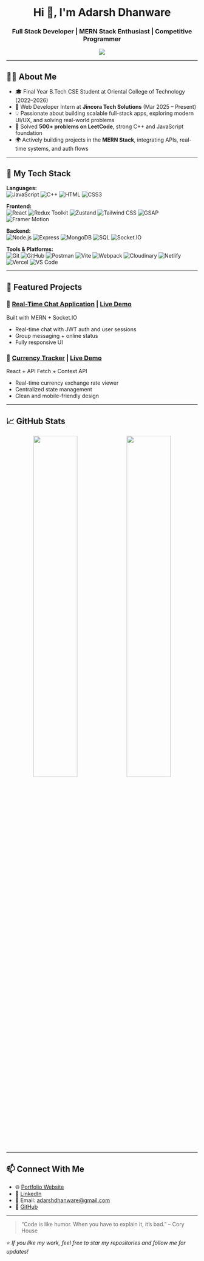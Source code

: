 <h1 align="center">Hi 👋, I'm Adarsh Dhanware</h1>
<h3 align="center">Full Stack Developer | MERN Stack Enthusiast | Competitive Programmer</h3>

<p align="center">
  <img src="https://readme-typing-svg.herokuapp.com/?lines=Full+Stack+Web+Developer;MERN+Stack+Specialist;500%2B+Leetcode+Problems+Solved;Always+Learning+and+Building!&center=true&width=500&height=45">
</p>

---

## 🧑‍💻 About Me

- 🎓 Final Year B.Tech CSE Student at Oriental College of Technology (2022–2026)
- 💼 Web Developer Intern at **Jincora Tech Solutions** (Mar 2025 – Present)
- 💡 Passionate about building scalable full-stack apps, exploring modern UI/UX, and solving real-world problems
- 🧠 Solved **500+ problems on LeetCode**, strong C++ and JavaScript foundation
- 🌍 Actively building projects in the **MERN Stack**, integrating APIs, real-time systems, and auth flows

---

## 🧰 My Tech Stack

**Languages:**  
![JavaScript](https://img.shields.io/badge/JavaScript-F7DF1E?logo=javascript&logoColor=black)
![C++](https://img.shields.io/badge/C++-00599C?logo=c%2B%2B&logoColor=white)
![HTML](https://img.shields.io/badge/HTML5-E34F26?logo=html5&logoColor=white)
![CSS3](https://img.shields.io/badge/CSS3-1572B6?logo=css3&logoColor=white)

**Frontend:**  
![React](https://img.shields.io/badge/React-20232A?logo=react&logoColor=61DAFB)
![Redux Toolkit](https://img.shields.io/badge/Redux_Toolkit-764ABC?logo=redux&logoColor=white)
![Zustand](https://img.shields.io/badge/Zustand-8D6748?logo=zotero&logoColor=white)
![Tailwind CSS](https://img.shields.io/badge/Tailwind_CSS-38B2AC?logo=tailwind-css&logoColor=white)
![GSAP](https://img.shields.io/badge/GSAP-88CE02?logo=greensock&logoColor=white)
![Framer Motion](https://img.shields.io/badge/Framer_Motion-0055FF?logo=framer&logoColor=white)

**Backend:**  
![Node.js](https://img.shields.io/badge/Node.js-339933?logo=node.js&logoColor=white)
![Express](https://img.shields.io/badge/Express.js-000000?logo=express&logoColor=white)
![MongoDB](https://img.shields.io/badge/MongoDB-4EA94B?logo=mongodb&logoColor=white)
![SQL](https://img.shields.io/badge/SQL-4479A1?logo=mysql&logoColor=white)
![Socket.IO](https://img.shields.io/badge/Socket.IO-010101?logo=socket.io&logoColor=white)

**Tools & Platforms:**  
![Git](https://img.shields.io/badge/Git-F05032?logo=git&logoColor=white)
![GitHub](https://img.shields.io/badge/GitHub-181717?logo=github&logoColor=white)
![Postman](https://img.shields.io/badge/Postman-FF6C37?logo=postman&logoColor=white)
![Vite](https://img.shields.io/badge/Vite-646CFF?logo=vite&logoColor=white)
![Webpack](https://img.shields.io/badge/Webpack-8DD6F9?logo=webpack&logoColor=black)
![Cloudinary](https://img.shields.io/badge/Cloudinary-3448C5?logo=cloudinary&logoColor=white)
![Netlify](https://img.shields.io/badge/Netlify-00C7B7?logo=netlify&logoColor=white)
![Vercel](https://img.shields.io/badge/Vercel-000000?logo=vercel&logoColor=white)
![VS Code](https://img.shields.io/badge/VS_Code-007ACC?logo=visual-studio-code&logoColor=white)

---

## 🚀 Featured Projects

### 🔹 [Real-Time Chat Application](https://github.com/AdarshDhanware/Realtime-chat-Application--Talksy) | [Live Demo](https://talksytalk.vercel.app/login)
Built with MERN + Socket.IO  
- Real-time chat with JWT auth and user sessions  
- Group messaging + online status  
- Fully responsive UI

### 🔹 [Currency Tracker](https://github.com/AdarshDhanware/Context-API---Currency-Tracker) | [Live Demo](https://currencytrackerxo.netlify.app/)
React + API Fetch + Context API  
- Real-time currency exchange rate viewer  
- Centralized state management  
- Clean and mobile-friendly design

---

## 📈 GitHub Stats

<p align="center">
  <img width="48%" src="https://github-readme-stats.vercel.app/api?username=AdarshDhanware&show_icons=true&theme=tokyonight" />
  <img width="48%" src="https://github-readme-streak-stats.herokuapp.com/?user=AdarshDhanware&theme=tokyonight" />
</p>

---

## 📫 Connect With Me

- 🌐 [Portfolio Website](https://portfolio-adarsh-dhanware-01.vercel.app/)
- 💼 [LinkedIn](https://linkedin.com/in/adarsh-dhanware)
- 📧 Email: [adarshdhanware@gmail.com](mailto:adarshdhanware@gmail.com)
- 🐙 [GitHub](https://github.com/AdarshDhanware)

---

> “Code is like humor. When you have to explain it, it’s bad.” – Cory House

⭐️ _If you like my work, feel free to star my repositories and follow me for updates!_

